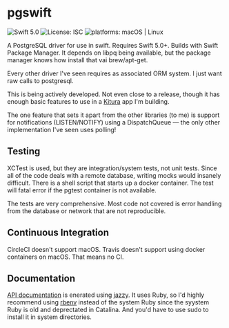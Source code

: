 # pgswift

![Swift 5.0](https://img.shields.io/badge/Swift-5.0-orange)  ![License: ISC](https://img.shields.io/github/license/mlilback/pgswift) ![platforms: macOS  | Linux](https://img.shields.io/badge/platform-macOS%20%7C%20Linux-lightgrey) 

A PostgreSQL driver for use in swift. Requires Swift 5.0+. Builds with Swift Package Manager. It depends on libpq being available, but the package manager knows how install that vai brew/apt-get. 

Every other driver I've seen requires as associated ORM system. I just want raw calls to postgresql.

This is being actively developed. Not even close to a release, though it has enough basic features to use in a [Kitura](https://kitura.io/) app I'm building.

The one feature that sets it apart from the other libraries (to me) is support for notifications (LISTEN/NOTIFY) using a DispatchQueue &mdash; the only other implementation I've seen uses polling!

## Testing

XCTest is used, but they are integration/system tests, not unit tests. Since all of the code deals with a remote database, writing mocks would insanely difficult. There is a shell script that starts up a docker container. The test will fatal error if the pgtest container is not available.

The tests are very comprehensive. Most code not covered is error handling from the database or network that are not reproducible. 

## Continuous Integration

CircleCI doesn't support macOS. Travis doesn't support using docker containers on macOS. That means no CI.

## Documentation

[API documentation](https://mlilback.github.io/pgswift) is enerated using [jazzy](https://github.com/realm/jazzy). It uses Ruby, so I'd highly recommend using [rbenv](https://github.com/rbenv/rbenv) instead of the system Ruby since the syystem Ruby is old and deprectated in Catalina.  And you'd have to use sudo to install it in system directories.

